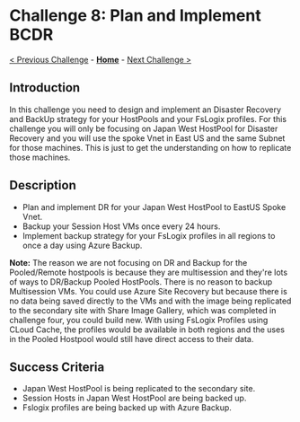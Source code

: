# Challenge 8: Plan and Implement BCDR

[< Previous Challenge](./07-Install-Configure-Apps.md) - **[Home](../README.md)** - [Next Challenge >](./09-Automate-WVD-Tasks.md)

## Introduction
In this challenge you need to design and implement an Disaster Recovery and BackUp strategy for your HostPools and your FsLogix profiles. For this challenge you will only be focusing on Japan West HostPool for Disaster Recovery and you will use the spoke Vnet in East US and the same Subnet for those machines. This is just to get the understanding on how to replicate those machines.  

## Description

- Plan and implement DR for your Japan West HostPool to EastUS Spoke Vnet.
- Backup your Session Host VMs once every 24 hours. 
- Implement backup strategy for your FsLogix profiles in all regions to once a day using Azure Backup. 

**Note:**
The reason we are not focusing on DR and Backup for the Pooled/Remote hostpools is because they are multisession and they're lots of ways to DR/Backup Pooled HostPools. There is no reason to backup Multisession VMs. You could use Azure Site Recovery but because there is no data being saved directly to the VMs and with the image being replicated to the secondary site with Share Image Gallery, which was completed in challenge four, you could build new. With using FsLogix Profiles using CLoud Cache, the profiles would be available in both regions and the uses in the Pooled Hostpool would still have direct access to their data.  

## Success Criteria

- Japan West HostPool is being replicated to the secondary site.
- Session Hosts in Japan West HostPool are being backed up.
- Fslogix profiles are being backed up with Azure Backup.  
